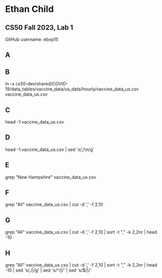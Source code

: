 # Ethan Child 
## CS50 Fall 2023, Lab 1

GitHub username: ebop15

## A

## B
ln -s cs50-dev/shared/COVID-19/data_tables/vaccine_data/us_data/hourly/vaccine_data_us.csv vaccine_data_us.csv
## C
head -1 vaccine_data_us.csv
## D
head -1 vaccine_data_us.csv | sed 's/,/\n/g'
## E
grep "New Hampshire" vaccine_data_us.csv
## F
grep "All" vaccine_data_us.csv | cut -d ',' -f 2,10
## G
grep "All" vaccine_data_us.csv | cut -d ',' -f 2,10 | sort -t "," -k 2,2nr | head -10
## H
grep "All" vaccine_data_us.csv | cut -d ',' -f 2,10 | sort -t "," -k 2,2nr | head -10 | sed 's/,/|/g' | sed 's/^/|/' | sed 's/$/|/'

